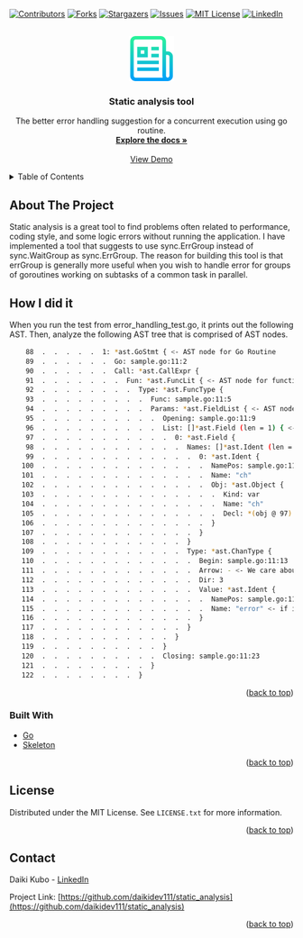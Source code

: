 <div id="top"></div>

[![Contributors][contributors-shield]][contributors-url]
[![Forks][forks-shield]][forks-url]
[![Stargazers][stars-shield]][stars-url]
[![Issues][issues-shield]][issues-url]
[![MIT License][license-shield]][license-url]
[![LinkedIn][linkedin-shield]][linkedin-url]



<!-- PROJECT LOGO -->
<br />
<div align="center">
  <a href="https://github.com/daikidev111/static_analysis">
    <img src="image/logo.png" alt="Logo" width="80" height="80">
  </a>

<h3 align="center">Static analysis tool</h3>

  <p align="center">
    The better error handling suggestion for a concurrent execution using go routine.
    <br />
    <a href="https://github.com/daikidev111/static_analysis/"><strong>Explore the docs »</strong></a>
    <br />
    <br />
    <a href="https://github.com/daikidev111/static_analysis/">View Demo</a>
  </p>
</div>


<!-- TABLE OF CONTENTS -->
<details>
  <summary>Table of Contents</summary>
  <ol>
    <li>
      <a href="#about-the-project">About The Project</a>
      <ul>
        <li><a href="#built-with">Built With</a></li>
      </ul>
    </li>
    <li><a href="#license">License</a></li>
    <li><a href="#contact">Contact</a></li>
  </ol>
</details>



<!-- ABOUT THE PROJECT -->
## About The Project ##
Static analysis is a great tool to find problems often related to performance, coding style, and some logic errors without running the application.
I have implemented a tool that suggests to use sync.ErrGroup instead of sync.WaitGroup as sync.ErrGroup.
The reason for building this tool is that errGroup is generally more useful when you wish to handle error for groups of goroutines working on subtasks of a common task in parallel.


## How I did it ##
 
When you run the test from error_handling_test.go, it prints out the following AST.
Then, analyze the following AST tree that is comprised of AST nodes.
```sh
    88  .  .  .  .  .  1: *ast.GoStmt { <- AST node for Go Routine 
    89  .  .  .  .  .  .  Go: sample.go:11:2
    90  .  .  .  .  .  .  Call: *ast.CallExpr {
    91  .  .  .  .  .  .  .  Fun: *ast.FuncLit { <- AST node for function literal
    92  .  .  .  .  .  .  .  .  Type: *ast.FuncType {
    93  .  .  .  .  .  .  .  .  .  Func: sample.go:11:5
    94  .  .  .  .  .  .  .  .  .  Params: *ast.FieldList { <- AST node for field list
    95  .  .  .  .  .  .  .  .  .  .  Opening: sample.go:11:9
    96  .  .  .  .  .  .  .  .  .  .  List: []*ast.Field (len = 1) { <- contains one param
    97  .  .  .  .  .  .  .  .  .  .  .  0: *ast.Field {
    98  .  .  .  .  .  .  .  .  .  .  .  .  Names: []*ast.Ident (len = 1) {
    99  .  .  .  .  .  .  .  .  .  .  .  .  .  0: *ast.Ident {
   100  .  .  .  .  .  .  .  .  .  .  .  .  .  .  NamePos: sample.go:11:10
   101  .  .  .  .  .  .  .  .  .  .  .  .  .  .  Name: "ch"
   102  .  .  .  .  .  .  .  .  .  .  .  .  .  .  Obj: *ast.Object {
   103  .  .  .  .  .  .  .  .  .  .  .  .  .  .  .  Kind: var
   104  .  .  .  .  .  .  .  .  .  .  .  .  .  .  .  Name: "ch"
   105  .  .  .  .  .  .  .  .  .  .  .  .  .  .  .  Decl: *(obj @ 97)
   106  .  .  .  .  .  .  .  .  .  .  .  .  .  .  }
   107  .  .  .  .  .  .  .  .  .  .  .  .  .  }
   108  .  .  .  .  .  .  .  .  .  .  .  .  }
   109  .  .  .  .  .  .  .  .  .  .  .  .  Type: *ast.ChanType {
   110  .  .  .  .  .  .  .  .  .  .  .  .  .  Begin: sample.go:11:13
   111  .  .  .  .  .  .  .  .  .  .  .  .  .  Arrow: - <- We care about only this arrow type for now.
   112  .  .  .  .  .  .  .  .  .  .  .  .  .  Dir: 3
   113  .  .  .  .  .  .  .  .  .  .  .  .  .  Value: *ast.Ident {
   114  .  .  .  .  .  .  .  .  .  .  .  .  .  .  NamePos: sample.go:11:18
   115  .  .  .  .  .  .  .  .  .  .  .  .  .  .  Name: "error" <- if it uses error then we can confirm that this goroutine func is used for error handling
   116  .  .  .  .  .  .  .  .  .  .  .  .  .  }
   117  .  .  .  .  .  .  .  .  .  .  .  .  }
   118  .  .  .  .  .  .  .  .  .  .  .  }
   119  .  .  .  .  .  .  .  .  .  .  }
   120  .  .  .  .  .  .  .  .  .  .  Closing: sample.go:11:23
   121  .  .  .  .  .  .  .  .  .  }
   122  .  .  .  .  .  .  .  .  }
```

<p align="right">(<a href="#top">back to top</a>)</p>


### Built With
* [Go](https://go.dev/)
* [Skeleton](https://github.com/gostaticanalysis/skeleton)

<p align="right">(<a href="#top">back to top</a>)</p>

<!-- LICENSE -->
## License

Distributed under the MIT License. See `LICENSE.txt` for more information.

<p align="right">(<a href="#top">back to top</a>)</p>


<!-- CONTACT -->
## Contact

Daiki Kubo - [LinkedIn](https://www.linkedin.com/in/daiki-kubo/)

Project Link: [https://github.com/daikidev111/static_analysis](https://github.com/daikidev111/static_analysis)

<p align="right">(<a href="#top">back to top</a>)</p>


<!-- MARKDOWN LINKS & IMAGES -->
<!-- https://www.markdownguide.org/basic-syntax/#reference-style-links -->
[contributors-shield]: https://img.shields.io/github/contributors/github_username/repo_name.svg?style=for-the-badge
[contributors-url]: https://github.com/github_username/repo_name/graphs/contributors
[forks-shield]: https://img.shields.io/github/forks/github_username/repo_name.svg?style=for-the-badge
[forks-url]: https://github.com/github_username/repo_name/network/members
[stars-shield]: https://img.shields.io/github/stars/github_username/repo_name.svg?style=for-the-badge
[stars-url]: https://github.com/github_username/repo_name/stargazers
[issues-shield]: https://img.shields.io/github/issues/github_username/repo_name.svg?style=for-the-badge
[issues-url]: https://github.com/github_username/repo_name/issues
[license-shield]: https://img.shields.io/github/license/github_username/repo_name.svg?style=for-the-badge
[license-url]: https://github.com/github_username/repo_name/blob/master/LICENSE.txt
[linkedin-shield]: https://img.shields.io/badge/-LinkedIn-black.svg?style=for-the-badge&logo=linkedin&colorB=555
[linkedin-url]: https://linkedin.com/in/linkedin_username
[product-screenshot]: images/screenshot.png
